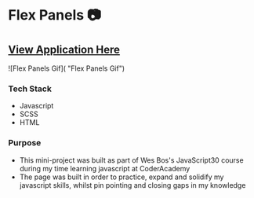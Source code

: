 # Flex Panels 📷

## [View Application Here](https://dynamic-flex-panels.netlify.com/)

![Flex Panels Gif]( "Flex Panels Gif")

### Tech Stack

* Javascript
* SCSS
* HTML

### Purpose

* This mini-project was built as part of Wes Bos's JavaScript30 course during my time learning javascript at CoderAcademy
* The page was built in order to practice, expand and solidify my javascript skills, whilst pin pointing and closing gaps in my knowledge